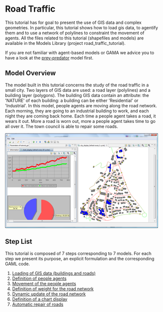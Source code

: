 # Road Traffic



This tutorial has for goal to present the use of GIS data and complex geometries. In particular, this tutorial shows how to load gis data, to agentify them and to use a network of polylines to constraint the movement of agents. All the files related to this tutorial (shapefiles and models) are available in the Models Library (project road\_traffic\_tutorial).

If you are not familiar with agent-based models or GAMA we advice you to have a look at the [prey-predator](https://github.com/gama-platform/gama/wiki/Content\Tutorials\Tutorials\PredatorPrey.md) model first.






## Model Overview
The model built in this tutorial concerns the study of the road traffic in a small city. Two layers of GIS data are used: a road layer (polylines) and a building layer (polygons). The building GIS data contain an attribute: the 'NATURE' of each building: a building can be either 'Residential' or 'Industrial'. In this model, people agents are moving along the road network. Each morning, they are going to an industrial building to work, and each night they are coming back home. Each time a people agent takes a road, it wears it out. More a road is worn out, more a people agent takes time to go all over it. The town council is able to repair some roads.

![images/road_traffic.png](images/road_traffic.png)





## Step List

This tutorial is composed of 7 steps corresponding to 7 models. For each step we present its purpose, an explicit formulation and the corresponding GAML code.

  1. [Loading of GIS data (buildings and roads)](https://github.com/gama-platform/gama/wiki/Content\Tutorials\Tutorials\RoadTrafficModel\RoadTraficModel_step1.md)
  1. [Definition of people agents](https://github.com/gama-platform/gama/wiki/Content\Tutorials\Tutorials\RoadTrafficModel\RoadTraficModel_step2.md)
  1. [Movement of the people agents](https://github.com/gama-platform/gama/wiki/Content\Tutorials\Tutorials\RoadTrafficModel\RoadTraficModel_step3.md)
  1. [Definition of weight for the road network](https://github.com/gama-platform/gama/wiki/Content\Tutorials\Tutorials\RoadTrafficModel\RoadTraficModel_step4.md)
  1. [Dynamic update of the road network](https://github.com/gama-platform/gama/wiki/Content\Tutorials\Tutorials\RoadTrafficModel\RoadTraficModel_step5.md)
  1. [Definition of a chart display](https://github.com/gama-platform/gama/wiki/Content\Tutorials\Tutorials\RoadTrafficModel\RoadTraficModel_step6.md)
  1. [Automatic repair of roads](https://github.com/gama-platform/gama/wiki/Content\Tutorials\Tutorials\RoadTrafficModel\RoadTraficModel_step7.md)